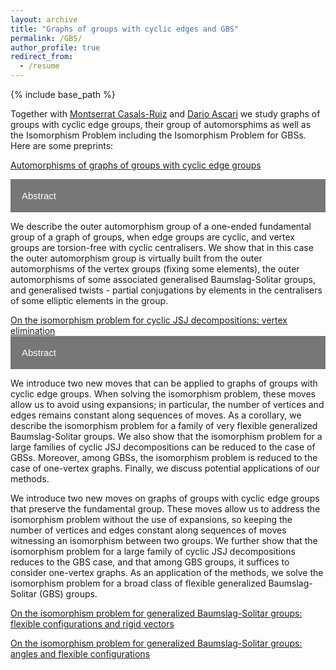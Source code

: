 ```yaml
---
layout: archive
title: "Graphs of groups with cyclic edges and GBS"
permalink: /GBS/
author_profile: true
redirect_from:
  - /resume
---
```


{% include base_path %}

<head>
<meta name="viewport" content="width=device-width, initial-scale=1">
<style>
.collapsible {
  background-color: #777;
  color: white;
  cursor: pointer;
  padding: 18px;
  width: 100%;
  border: none;
  text-align: left;
  outline: none;
  font-size: 15px;
}

.active, .collapsible:hover {
  background-color: #555;
}

.content {
  padding: 0 18px;
  display: none;
  overflow: hidden;
  background-color: #f1f1f1;
}
</style>
</head>

Together with <a href="https://montsecasals.wixsite.com/montse" target="_blank">Montserrat Casals-Ruiz</a>  and <a href="https://sites.google.com/view/dario-ascari" target="_blank">Dario Ascari</a> we study graphs of groups with cyclic edge groups, their group of automorsphims as well as the Isomorphism Problem including the Isomorphism Problem for GBSs. Here are some preprints:

<a href="http://ilyakazachkov.github.io/files/Automorphisms.pdf" target="_blank">Automorphisms of graphs of groups with cyclic edge groups</a>

<button type="button" class="collapsible">Abstract</button>
<div class="content">
<p>We describe the outer automorphism group of a one-ended fundamental group of a graph of groups, when edge groups are cyclic, and vertex groups are torsion-free with cyclic centralisers. We show that in this case the outer automorphism group is virtually built from the outer automorphisms of the vertex groups (fixing some elements), the outer automorphisms of some associated generalised Baumslag-Solitar groups, and generalised twists - partial conjugations by elements in the centralisers of some elliptic elements in the group.</p>
</div>

<a href="http://ilyakazachkov.github.io/files/GBS1.pdf" target="_blank">On the isomorphism problem for cyclic JSJ decompositions: vertex elimination</a>
<button type="button" class="collapsible">Abstract</button>
<div class="content">
<p> We introduce two new moves that can be applied to graphs of groups with cyclic edge groups. When solving the isomorphism problem, these moves allow us to avoid using expansions; in particular, the number of vertices and edges remains constant along sequences of moves. As a corollary, we describe the isomorphism problem for a family of very flexible generalized Baumslag-Solitar groups. We also show that the isomorphism problem for a large families of cyclic JSJ decompositions can be reduced to the case of GBSs. Moreover, among GBSs, the isomorphism problem is reduced to the case of one-vertex graphs. Finally, we discuss potential applications of our methods. 

We introduce two new moves on graphs of groups with cyclic edge groups that preserve the fundamental group. These moves allow us to address the isomorphism problem without the use of expansions, so keeping the number of vertices and edges constant along sequences of moves witnessing an isomorphism between two groups. We further show that the isomorphism problem for a large family of cyclic JSJ decompositions reduces to the GBS case, and that among GBS groups, it suffices to consider one-vertex graphs. As an application of the methods, we solve the isomorphism problem for a broad class of flexible generalized Baumslag-Solitar (GBS) groups.
</p>
</div>

<a href="http://ilyakazachkov.github.io/files/GBS2.pdf" target="_blank">On the isomorphism problem for generalized Baumslag-Solitar groups: flexible configurations and rigid vectors</a>


<a href="http://ilyakazachkov.github.io/files/GBS3.pdf" target="_blank">On the isomorphism problem for generalized Baumslag-Solitar groups: angles and flexible configurations</a>